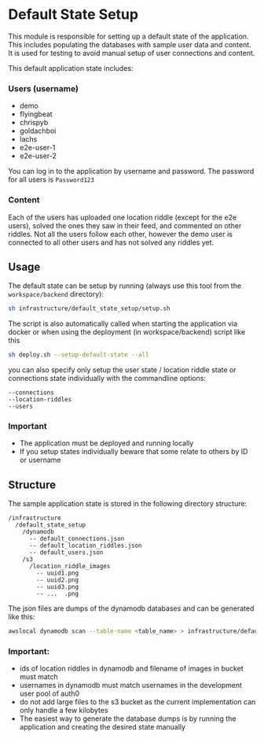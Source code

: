 # Default State Setup

This module is responsible for setting up a default state of the application. This includes populating the databases
with sample user data and content. It is used for testing to avoid manual setup of user connections and content.

This default application state includes:

### Users (username)

- demo
- flyingbeat
- chrispyb
- goldachboi
- lachs
- e2e-user-1
- e2e-user-2

You can log in to the application by username and password. The password for all users is `Password123`

### Content

Each of the users has uploaded one location riddle (except for the e2e users), solved the ones they saw in their feed, and commented on other
riddles. Not all the users follow each other,
however the demo user is connected to all other users and has not solved any riddles yet.

## Usage

The default state can be setup by running (always use this tool from the `workspace/backend` directory):

```bash
sh infrastructure/default_state_setup/setup.sh
```

The script is also automatically called when starting the application via docker or when using the deployment (in
workspace/backend) script like this

```bash
sh deploy.sh --setup-default-state --all
```

you can also specify only setup the user state / location riddle state or connections state individually with the
commandline options:

```
--connections
--location-riddles
--users
```

### Important

- The application must be deployed and running locally
- If you setup states individually beware that some relate to others by ID or username

## Structure

The sample application state is stored in the following directory structure:

```
/infrastructure
  /default_state_setup
    /dynamodb
      -- default_connections.json
      -- default_location_riddles.json
      -- default_users.json
    /s3
      /location_riddle_images
        -- uuid1.png
        -- uuid2.png
        -- uuid3.png
        -- ...  .png
```

The json files are dumps of the dynamodb databases and can be generated like this:

```bash
awslocal dynamodb scan --table-name <table_name> > infrastructure/default_state_setup/dynamodb/default_<filename>.json
```

### Important:

- ids of location riddles in dynamodb and filename of images in bucket must match
- usernames in dynamodb must match usernames in the development user pool of auth0
- do not add large files to the s3 bucket as the current implementation can only handle a few kilobytes
- The easiest way to generate the database dumps is by running the application and creating the desired state manually
